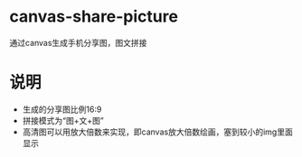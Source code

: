 # canvas-share-picture
通过canvas生成手机分享图，图文拼接

# 说明
- 生成的分享图比例16:9
- 拼接模式为“图+文+图”
- 高清图可以用放大倍数来实现，即canvas放大倍数绘画，塞到较小的img里面显示

